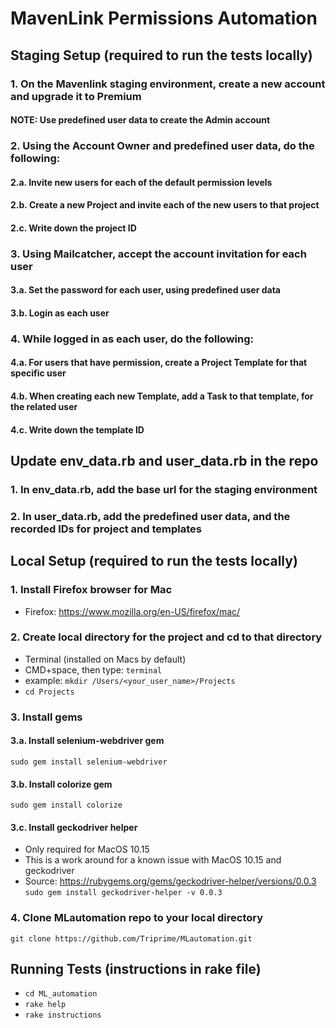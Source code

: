 # MavenLink Permissions Automation

## Staging Setup (required to run the tests locally)
### 1. On the Mavenlink staging environment, create a new account and upgrade it to Premium
#### NOTE:  Use predefined user data to create the Admin account
### 2. Using the Account Owner and predefined user data, do the following: 
#### 2.a. Invite new users for each of the default permission levels
#### 2.b. Create a new Project and invite each of the new users to that project 
#### 2.c. Write down the project ID
### 3. Using Mailcatcher, accept the account invitation for each user
#### 3.a. Set the password for each user, using predefined user data 
#### 3.b. Login as each user
### 4. While logged in as each user, do the following: 
#### 4.a. For users that have permission, create a Project Template for that specific user
#### 4.b. When creating each new Template, add a Task to that template, for the related user
#### 4.c. Write down the template ID


## Update env_data.rb and user_data.rb in the repo
### 1. In env_data.rb, add the base url for the staging environment
### 2. In user_data.rb, add the predefined user data, and the recorded IDs for project and templates


## Local Setup (required to run the tests locally)
### 1. Install Firefox browser for Mac
- Firefox: https://www.mozilla.org/en-US/firefox/mac/

### 2. Create local directory for the project and cd to that directory
- Terminal (installed on Macs by default)
- CMD+space, then type: `terminal`
- example: `mkdir /Users/<your_user_name>/Projects`
- `cd Projects`

### 3. Install gems
#### 3.a.  Install selenium-webdriver gem
`sudo gem install selenium-webdriver`
#### 3.b.  Install colorize gem
`sudo gem install colorize`
#### 3.c.  Install geckodriver helper 
- Only required for MacOS 10.15 
- This is a work around for a known issue with MacOS 10.15 and geckodriver
- Source: https://rubygems.org/gems/geckodriver-helper/versions/0.0.3
`sudo gem install geckodriver-helper -v 0.0.3`

### 4. Clone MLautomation repo to your local directory
`git clone https://github.com/Triprime/MLautomation.git`
  

## Running Tests (instructions in rake file)
- `cd ML_automation`
- `rake help`
- `rake instructions`
